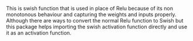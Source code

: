 This is swish function that is used in place of Relu because of its non monotonous behaviour and capturing the weights and inputs properly. Although there are ways to convert the normal Relu function to Swish but this package helps importing the swish activation function directly and use it as an activation function.



